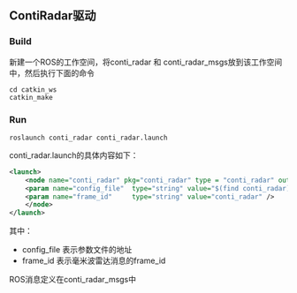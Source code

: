 ## ContiRadar驱动

### Build

新建一个ROS的工作空间，将conti_radar 和 conti_radar_msgs放到该工作空间中，然后执行下面的命令

```shell
cd catkin_ws
catkin_make
```

### Run

```shell
roslaunch conti_radar conti_radar.launch
```

conti_radar.launch的具体内容如下：

```xml
<launch>
    <node name="conti_radar" pkg="conti_radar" type = "conti_radar" output="screen">
	<param name="config_file"  type="string" value="$(find conti_radar)/config/conti_radar_config.ini" />
	<param name="frame_id"     type="string" value="conti_radar" />
    </node>
</launch>

```

其中：

- config_file 表示参数文件的地址
- frame_id 表示毫米波雷达消息的frame_id



ROS消息定义在conti_radar_msgs中

